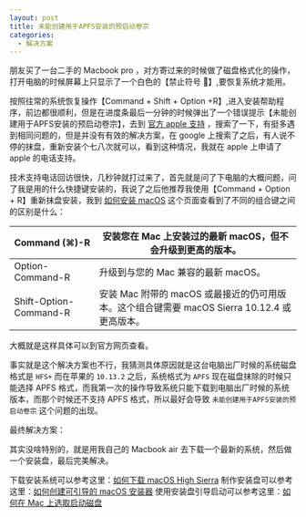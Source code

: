 ```yaml
---
layout: post
title: 未能创建用于APFS安装的预启动卷宗
categories:
  - 解决方案
---
```


朋友买了一台二手的 Macbook pro ，对方寄过来的时候做了磁盘格式化的操作，打开电脑的时候屏幕上只显示了一个白色的【禁止符号 🚫】,要恢复系统才能用。

按照往常的系统恢复操作【Command + Shift + Option +R】,进入安装帮助程序，前边都很顺利，但是在进度条最后一分钟的时候弹出了一个错误提示【未能创建用于APFS安装的预启动卷宗】，去到 [官方 apple 支持](https://support.apple.com/zh-cn) ，搜索了一下，有挺多遇到相同问题的，但是并没有有效的解决方案，在 google 上搜索了之后，有人说不停的抹盘，重新安装个七八次就可以，看到这种情况，我就在 apple 上申请了 apple 的电话支持。

技术支持电话回访很快，几秒钟就打过来了，首先就是问了下电脑的大概问题，问了我是用的什么快捷键安装的，我说了之后他推荐我使用【Command + Option + R】重新抹盘安装，我到 [如何安装 macOS](https://support.apple.com/zh-cn/HT204904) 这个页面查看到了不同的组合键之间的区别是什么：

|Command (⌘)-R|安装您在 Mac 上安装过的最新 macOS，但不会升级到更高的版本。|
|-|-|
|Option-Command-R|升级到与您的 Mac 兼容的最新 macOS。|
|Shift-Option-Command-R|安装 Mac 附带的 macOS 或最接近的仍可用版本。这个组合键需要 macOS Sierra 10.12.4 或更高版本。|

大概就是这样具体可以到官方网页查看。

事实就是这个解决方案也不行，我猜测具体原因就是这台电脑出厂时候的系统磁盘格式是 `HFS+` 而在苹果的 `10.13.2` 之后，系统格式为 `APFS` 现在磁盘抹除的时候只能选择 APFS 格式，而我第一次的操作导致系统只能下载到电脑出厂时候的系统版本，而那个时候还不支持 APFS 格式，所以最好会导致 `未能创建用于APFS安装的预启动卷宗` 这个问题的出现。

最终解决方案：

其实没啥特别的，就是用我自己的 Macbook air 去下载一个最新的系统，然后做一个安装盘，最后完美解决。

下载安装系统可以参考这里：[如何下载 macOS High Sierra](https://support.apple.com/zh-cn/HT201475)
制作安装盘可以参考这里：[如何创建可引导的 macOS 安装器](https://support.apple.com/zh-cn/HT201372)
使用安装盘引导启动可以参考这里：[如何在 Mac 上选取启动磁盘](https://support.apple.com/zh-cn/HT202796)